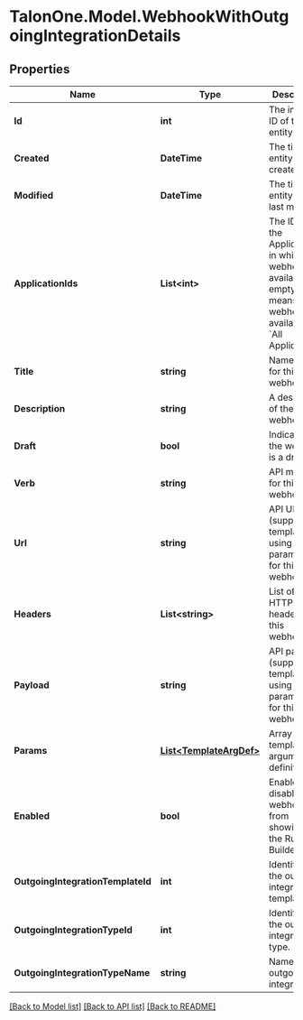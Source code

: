 # TalonOne.Model.WebhookWithOutgoingIntegrationDetails
## Properties

Name | Type | Description | Notes
------------ | ------------- | ------------- | -------------
**Id** | **int** | The internal ID of this entity. | 
**Created** | **DateTime** | The time this entity was created. | 
**Modified** | **DateTime** | The time this entity was last modified. | 
**ApplicationIds** | **List&lt;int&gt;** | The IDs of the Applications in which this webhook is available. An empty array means the webhook is available in &#x60;All Applications&#x60;.  | 
**Title** | **string** | Name or title for this webhook. | 
**Description** | **string** | A description of the webhook. | [optional] 
**Draft** | **bool** | Indicates if the webhook is a draft. | 
**Verb** | **string** | API method for this webhook. | 
**Url** | **string** | API URL (supports templating using parameters) for this webhook. | 
**Headers** | **List&lt;string&gt;** | List of API HTTP headers for this webhook. | 
**Payload** | **string** | API payload (supports templating using parameters) for this webhook. | [optional] 
**Params** | [**List&lt;TemplateArgDef&gt;**](TemplateArgDef.md) | Array of template argument definitions. | 
**Enabled** | **bool** | Enables or disables webhook from showing in the Rule Builder. | 
**OutgoingIntegrationTemplateId** | **int** | Identifier of the outgoing integration template. | [optional] 
**OutgoingIntegrationTypeId** | **int** | Identifier of the outgoing integration type. | [optional] 
**OutgoingIntegrationTypeName** | **string** | Name of the outgoing integration. | [optional] 

[[Back to Model list]](../README.md#documentation-for-models) [[Back to API list]](../README.md#documentation-for-api-endpoints) [[Back to README]](../README.md)

